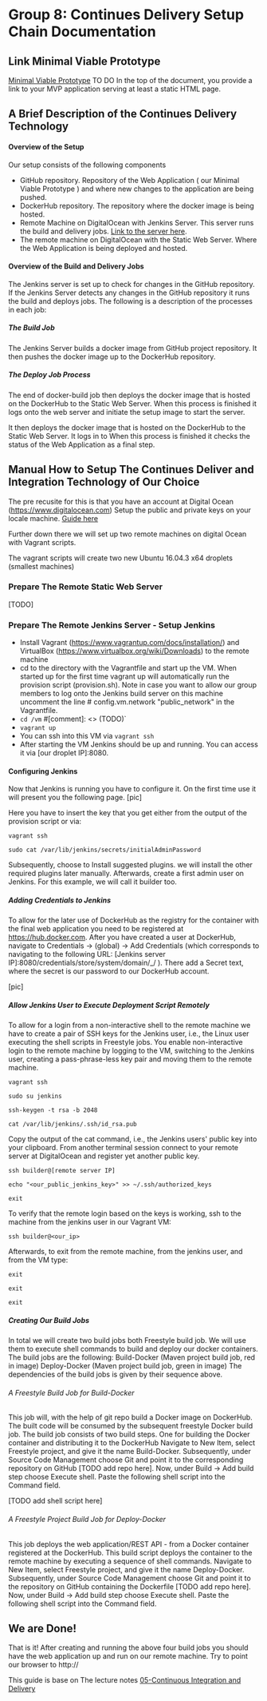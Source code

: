 Group 8: Continues Delivery Setup Chain Documentation
==============================================================
## Link Minimal Viable Prototype
[Minimal Viable Prototype](https://#)
TO DO In the top of the document, you provide a link to your MVP application serving at least a static HTML page.

## A Brief Description of the Continues Delivery Technology

#### Overview of the Setup

Our setup consists of the following components

- GitHub repository. Repository of the Web Application ( our Minimal Viable Prototype ) and where new changes to the application are being pushed.
- DockerHub repository. The repository where the docker image is being hosted. 
- Remote Machine on DigitalOcean with Jenkins Server. This server runs the build and delivery jobs. [Link to the server here](http://165.227.168.19:8080/login?from=%2F).
- The remote machine on DigitalOcean with the Static Web Server. Where the Web Application is being deployed and hosted.

#### Overview of the Build and Delivery Jobs
The Jenkins server is set up to check for changes in the GitHub repository.
If the Jenkins Server detects any changes in the GitHub repository it runs the build and deploys jobs.
The following is a description of the processes in each job:
##### The Build Job
The Jenkins Server builds a docker image from GitHub project repository. 
It then pushes the docker image up to the DockerHub repository.
##### The Deploy Job Process
The end of docker-build job then deploys the docker image that is hosted on the DockerHub to the Static Web Server. When this process is finished it logs onto the web server and initiate the setup image to start the server.

It then deploys the docker image that is hosted on the DockerHub to the Static Web Server. It logs in to When this process is finished it checks the status of the Web Application as a final step.


## Manual How to Setup The Continues Deliver and Integration Technology of Our Choice

The pre recusite for this is that you have an account at Digital Ocean (https://www.digitalocean.com)
Setup the public and private keys on your locale machine. [Guide here](https://www.digitalocean.com/community/tutorials/how-to-use-ssh-keys-with-digitalocean-droplets)

Further down there we will set up two remote machines on digital Ocean with Vagrant scripts.

The vagrant scripts will create two new Ubuntu 16.04.3 x64 droplets (smallest machines)


### Prepare The Remote Static Web Server

[TODO]

### Prepare The Remote Jenkins Server - Setup Jenkins

- Install Vagrant (https://www.vagrantup.com/docs/installation/) and VirtualBox (https://www.virtualbox.org/wiki/Downloads) to the remote machine
- cd to the directory with the Vagrantfile and start up the VM. When started up for the first time vagrant up will automatically run the provision script (provision.sh). Note in case you want to allow our group members to log onto the Jenkins build server on this machine uncomment the line # config.vm.network "public_network" in the Vagrantfile.
- `cd /vm` #[comment]: <> (TODO)`
- `vagrant up`
- You can ssh into this VM via `vagrant ssh`
- After starting the VM Jenkins should be up and running. You can access it via [our droplet IP]:8080. 

#### Configuring Jenkins

Now that Jenkins is running you have to configure it. On the first time use it will present you the following page.
[pic]

Here you have to insert the key that you get either from the output of the provision script or via:

`vagrant ssh`

`sudo cat /var/lib/jenkins/secrets/initialAdminPassword`

Subsequently, choose to Install suggested plugins. we will install the other required plugins later manually.
Afterwards, create a first admin user on Jenkins. For this example, we will call it builder too.

##### Adding Credentials to Jenkins

To allow for the later use of DockerHub as the registry for the container with the final web application you need to be registered at https://hub.docker.com.
After you have created a user at DockerHub, navigate to Credentials -> (global) -> Add Credentials (which corresponds to navigating to the following URL: [Jenkins server IP]:8080/credentials/store/system/domain/_/ ).
There add a Secret text, where the secret is our password to our DockerHub account.

[pic]

##### Allow Jenkins User to Execute Deployment Script Remotely
To allow for a login from a non-interactive shell to the remote machine we have to create a pair of SSH keys for the Jenkins user, i.e., the Linux user executing the shell scripts in Freestyle jobs.
You enable non-interactive login to the remote machine by logging to the VM, switching to the Jenkins user, creating a pass-phrase-less key pair and moving them to the remote machine.

`vagrant ssh`

`sudo su jenkins`

`ssh-keygen -t rsa -b 2048`

`cat /var/lib/jenkins/.ssh/id_rsa.pub`

Copy the output of the cat command, i.e., the Jenkins users' public key into your clipboard. From another terminal session connect to your remote server at DigitalOcean and register yet another public key.

`ssh builder@[remote server IP]`

`echo "<our_public_jenkins_key>" >> ~/.ssh/authorized_keys`

`exit`

To verify that the remote login based on the keys is working, ssh to the machine from the jenkins user in our Vagrant VM:

`ssh builder@<our_ip>`

Afterwards, to exit from the remote machine, from the jenkins user, and from the VM type:

`exit`

`exit`

`exit`

##### Creating Our Build Jobs

In total we will create two build jobs both Freestyle build job. 
We will use them to execute shell commands to build and deploy our docker containers.
The build jobs are the following:
Build-Docker (Maven project build job, red in image)
Deploy-Docker (Maven project build job, green in image)
The dependencies of the build jobs is given by their sequence above.

###### A Freestyle Build Job for Build-Docker

This job will, with the help of git repo build a Docker image on DockerHub. 
The built code will be consumed by the subsequent freestyle Docker build job.
The build job consists of two build steps. One for building the Docker container and distributing it to the DockerHub
Navigate to New Item, select Freestyle project, and give it the name Build-Docker. Subsequently, under Source Code Management choose Git and point it to the corresponding repository on GitHub [TODO add repo here].
Now, under Build -> Add build step choose Execute shell. Paste the following shell script into the Command field.

[TODO add shell script here]

###### A Freestyle Project Build Job for Deploy-Docker

This job deploys the web application/REST API - from a Docker container registered at the DockerHub. 
This build script deploys the container to the remote machine by executing a sequence of shell commands.
Navigate to New Item, select Freestyle project, and give it the name Deploy-Docker. 
Subsequently, under Source Code Management choose Git and point it to the repository on GitHub containing the Dockerfile [TODO add repo here].
Now, under Build -> Add build step choose Execute shell. Paste the following shell script into the Command field.



## We are Done!

That is it! After creating and running the above four build jobs you should have the web application up and run on our remote machine. Try to point our browser to http://

This guide is base on The lecture notes [05-Continuous Integration and Delivery](https://github.com/datsoftlyngby/soft2017fall-lsd-teaching-material/blob/master/lecture_notes/05-Continuous%20Integration%20and%20Delivery.ipynb)
